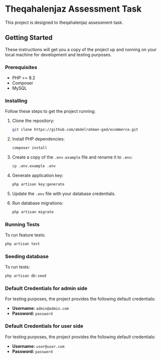 #  Theqahalenjaz Assessment Task

This project is designed to theqahalenjaz assessment task.

## Getting Started

These instructions will get you a copy of the project up and running on your local machine for development and testing purposes.

### Prerequisites

- PHP >= 8.2
- Composer
- MySQL

### Installing

Follow these steps to get the project running:

1. Clone the repository:

    ```bash
    git clone https://github.com/abdelrahman-gad/ecommerce.git
    ```

2. Install PHP dependencies:

    ```bash
    composer install
    ```

3. Create a copy of the `.env.example` file and rename it to `.env`:

    ```bash
    cp .env.example .env
    ```

4. Generate application key:

    ```bash
    php artisan key:generate
    ```

5. Update the `.env` file with your database credentials.

6. Run database migrations:

    ```bash
    php artisan migrate
    ```

### Running Tests

To run feature tests:

```bash
php artisan test 
```

### Seeding database

To run tests:

```bash
php artisan db:seed
```


### Default Credentials for admin side

For testing purposes, the project provides the following default credentials:

- **Username:** `admin@admin.com`
- **Password:** `password`



### Default Credentials for user side

For testing purposes, the project provides the following default credentials:

- **Username:** `user@user.com`
- **Password:** `password`















